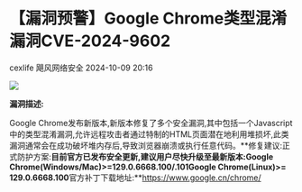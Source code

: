 #  【漏洞预警】Google Chrome类型混淆漏洞CVE-2024-9602   
cexlife  飓风网络安全   2024-10-09 20:16  
  
![](https://mmbiz.qpic.cn/mmbiz_png/ibhQpAia4xu0189z1vHAJicjmLCmKS16VJAjFpibjGo7o3Zp6Xp1FLdXnumzH6lxgSHQYh2ll4ZuNWacQ26Z7smXNg/640?wx_fmt=png&from=appmsg "")  
  
**漏洞描述:**  
  
Google Chrome发布新版本,新版本修复了多个安全漏洞,其中包括一个Javascript中的类型混淆漏洞,允许远程攻击者通过特制的HTML页面潜在地利用堆损坏,此类漏洞通常会在成功破坏堆内存后,导致浏览器崩溃或执行任意代码。**修复建议:正式防护方案:**目前官方已发布安全更新,建议用户尽快升级至最新版本:Google Chrome(Windows/Mac)>=129.0.6668.100/.101Google Chrome(Linux)>= 129.0.6668.100**官方补丁下载地址:**https://www.google.cn/chrome/  
  
